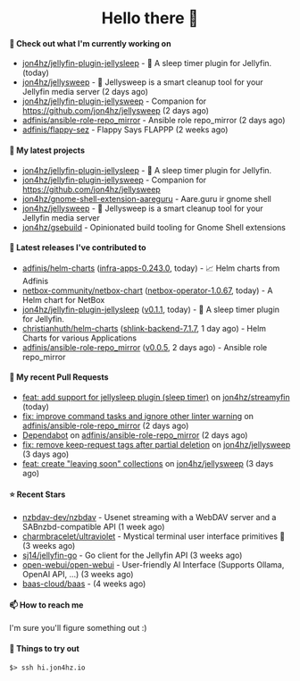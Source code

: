 <h1 align=center>Hello there 👋</h1>

#### 👷 Check out what I'm currently working on

- [jon4hz/jellyfin-plugin-jellysleep](https://github.com/jon4hz/jellyfin-plugin-jellysleep) - 🌙 A sleep timer plugin for Jellyfin. (today)
- [jon4hz/jellysweep](https://github.com/jon4hz/jellysweep) - 🧹 Jellysweep is a smart cleanup tool for your Jellyfin media server (2 days ago)
- [jon4hz/jellyfin-plugin-jellysweep](https://github.com/jon4hz/jellyfin-plugin-jellysweep) - Companion for https://github.com/jon4hz/jellysweep (2 days ago)
- [adfinis/ansible-role-repo_mirror](https://github.com/adfinis/ansible-role-repo_mirror) - Ansible role repo_mirror (2 days ago)
- [adfinis/flappy-sez](https://github.com/adfinis/flappy-sez) - Flappy Says FLAPPP (2 weeks ago)

#### 🌱 My latest projects

- [jon4hz/jellyfin-plugin-jellysleep](https://github.com/jon4hz/jellyfin-plugin-jellysleep) - 🌙 A sleep timer plugin for Jellyfin.
- [jon4hz/jellyfin-plugin-jellysweep](https://github.com/jon4hz/jellyfin-plugin-jellysweep) - Companion for https://github.com/jon4hz/jellysweep
- [jon4hz/gnome-shell-extension-aareguru](https://github.com/jon4hz/gnome-shell-extension-aareguru) - Aare.guru ir gnome shell
- [jon4hz/jellysweep](https://github.com/jon4hz/jellysweep) - 🧹 Jellysweep is a smart cleanup tool for your Jellyfin media server
- [jon4hz/gsebuild](https://github.com/jon4hz/gsebuild) - Opinionated build tooling for Gnome Shell extensions

#### 🔭 Latest releases I've contributed to

- [adfinis/helm-charts](https://github.com/adfinis/helm-charts) ([infra-apps-0.243.0](https://github.com/adfinis/helm-charts/releases/tag/infra-apps-0.243.0), today) - 📈 Helm charts from Adfinis
- [netbox-community/netbox-chart](https://github.com/netbox-community/netbox-chart) ([netbox-operator-1.0.67](https://github.com/netbox-community/netbox-chart/releases/tag/netbox-operator-1.0.67), today) - A Helm chart for NetBox
- [jon4hz/jellyfin-plugin-jellysleep](https://github.com/jon4hz/jellyfin-plugin-jellysleep) ([v0.1.1](https://github.com/jon4hz/jellyfin-plugin-jellysleep/releases/tag/v0.1.1), today) - 🌙 A sleep timer plugin for Jellyfin.
- [christianhuth/helm-charts](https://github.com/christianhuth/helm-charts) ([shlink-backend-7.1.7](https://github.com/christianhuth/helm-charts/releases/tag/shlink-backend-7.1.7), 1 day ago) - Helm Charts for various Applications
- [adfinis/ansible-role-repo_mirror](https://github.com/adfinis/ansible-role-repo_mirror) ([v0.0.5](https://github.com/adfinis/ansible-role-repo_mirror/releases/tag/v0.0.5), 2 days ago) - Ansible role repo_mirror

#### 🔨 My recent Pull Requests

- [feat: add support for jellysleep plugin (sleep timer)](https://github.com/jon4hz/streamyfin/pull/1) on [jon4hz/streamyfin](https://github.com/jon4hz/streamyfin) (today)
- [fix: improve command tasks and ignore other linter warning](https://github.com/adfinis/ansible-role-repo_mirror/pull/55) on [adfinis/ansible-role-repo_mirror](https://github.com/adfinis/ansible-role-repo_mirror) (2 days ago)
- [Dependabot](https://github.com/adfinis/ansible-role-repo_mirror/pull/53) on [adfinis/ansible-role-repo_mirror](https://github.com/adfinis/ansible-role-repo_mirror) (2 days ago)
- [fix: remove keep-request tags after partial deletion](https://github.com/jon4hz/jellysweep/pull/55) on [jon4hz/jellysweep](https://github.com/jon4hz/jellysweep) (3 days ago)
- [feat: create &#34;leaving soon&#34; collections](https://github.com/jon4hz/jellysweep/pull/54) on [jon4hz/jellysweep](https://github.com/jon4hz/jellysweep) (3 days ago)

#### ⭐ Recent Stars

- [nzbdav-dev/nzbdav](https://github.com/nzbdav-dev/nzbdav) - Usenet streaming with a WebDAV server and a SABnzbd-compatible API (1 week ago)
- [charmbracelet/ultraviolet](https://github.com/charmbracelet/ultraviolet) - Mystical terminal user interface primitives 🌈 (3 weeks ago)
- [sj14/jellyfin-go](https://github.com/sj14/jellyfin-go) - Go client for the Jellyfin API (3 weeks ago)
- [open-webui/open-webui](https://github.com/open-webui/open-webui) - User-friendly AI Interface (Supports Ollama, OpenAI API, ...) (3 weeks ago)
- [baas-cloud/baas](https://github.com/baas-cloud/baas) -  (4 weeks ago)

#### 📫 How to reach me
I'm sure you'll figure something out :)

#### 👀 Things to try out
```
$> ssh hi.jon4hz.io
```